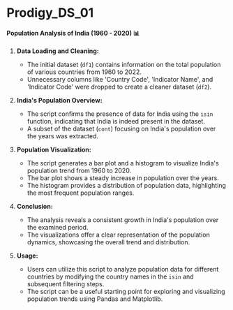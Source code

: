 # Prodigy_DS_01

#### Population Analysis of India (1960 - 2020) 📊


1. **Data Loading and Cleaning:**
   - The initial dataset (`df1`) contains information on the total population of various countries from 1960 to 2022.
   - Unnecessary columns like 'Country Code', 'Indicator Name', and 'Indicator Code' were dropped to create a cleaner dataset (`df2`).

2. **India's Population Overview:**
   - The script confirms the presence of data for India using the `isin` function, indicating that India is indeed present in the dataset.
   - A subset of the dataset (`cont`) focusing on India's population over the years was extracted.

3. **Population Visualization:**
   - The script generates a bar plot and a histogram to visualize India's population trend from 1960 to 2020.
   - The bar plot shows a steady increase in population over the years.
   - The histogram provides a distribution of population data, highlighting the most frequent population ranges.

4. **Conclusion:**
   - The analysis reveals a consistent growth in India's population over the examined period.
   - The visualizations offer a clear representation of the population dynamics, showcasing the overall trend and distribution.

5. **Usage:**
   - Users can utilize this script to analyze population data for different countries by modifying the country names in the `isin` and subsequent filtering steps.
   - The script can be a useful starting point for exploring and visualizing population trends using Pandas and Matplotlib.
